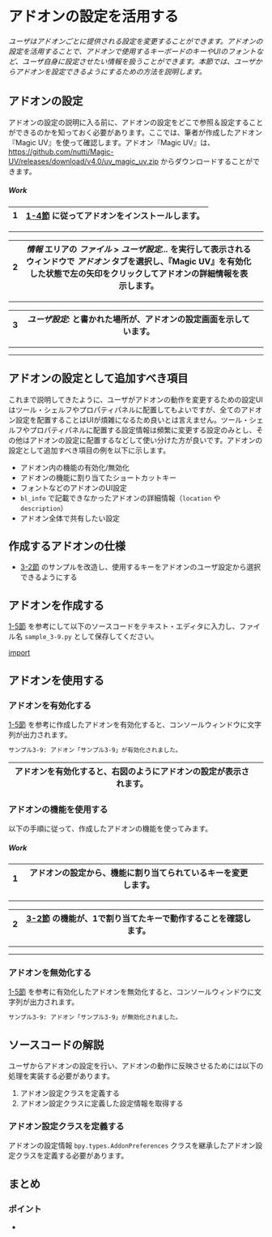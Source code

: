 <div id="sect_title_img_3_9"></div>

<div id="sect_title_text"></div>

# アドオンの設定を活用する

<div id="preface"></div>

###### ユーザはアドオンごとに提供される設定を変更することができます。アドオンの設定を活用することで、アドオンで使用するキーボードのキーやUIのフォントなど、ユーザ自身に設定させたい情報を扱うことができます。本節では、ユーザからアドオンを設定できるようにするための方法を説明します。


## アドオンの設定

アドオンの設定の説明に入る前に、アドオンの設定をどこで参照＆設定することができるのかを知っておく必要があります。ここでは、筆者が作成したアドオン『Magic UV』を使って確認します。アドオン『Magic UV』は、https://github.com/nutti/Magic-UV/releases/download/v4.0/uv_magic_uv.zip からダウンロードすることができます。


<div id="process_title"></div>

##### Work

<div id="process_noimg"></div>

|<div id="box">1</div>|[1-4節](../chapter_01/04_Understand_Install_Uninstall_Update_Add-on.md) に従ってアドオンをインストールします。|
|---|---|

<div id="process_sep"></div>

---

<div id="process"></div>

|<div id="box">2</div>|*情報* エリアの *ファイル* > *ユーザ設定...* を実行して表示されるウィンドウで *アドオン* タブを選択し、『Magic UV』を有効化した状態で左の矢印をクリックしてアドオンの詳細情報を表示します。||
|---|---|---|

<div id="process_sep"></div>

---

<div id="process"></div>

|<div id="box">3</div>|*ユーザ設定:* と書かれた場所が、アドオンの設定画面を示しています。||
|---|---|---|

<div id="process_sep"></div>

---


<div id="process_start_end"></div>

---


## アドオンの設定として追加すべき項目

これまで説明してきたように、ユーザがアドオンの動作を変更するための設定UIはツール・シェルフやプロパティパネルに配置してもよいですが、全てのアドオン設定を配置することはUIが煩雑になるため良いとは言えません。ツール・シェルフやプロパティパネルに配置する設定情報は頻繁に変更する設定のみとし、その他はアドオンの設定に配置するなどして使い分けた方が良いです。アドオンの設定として追加すべき項目の例を以下に示します。

* アドオン内の機能の有効化/無効化
* アドオンの機能に割り当てたショートカットキー
* フォントなどのアドオンのUI設定
* ```bl_info``` で記載できなかったアドオンの詳細情報（```location``` や ```description```）
* アドオン全体で共有したい設定

## 作成するアドオンの仕様

* [3-2節](02_Handle_Keyboard_Key_Event.md) のサンプルを改造し、使用するキーをアドオンのユーザ設定から選択できるようにする


## アドオンを作成する

[1-5節](../chapter_01/05_Install_own_Add-on.md) を参考にして以下のソースコードをテキスト・エディタに入力し、ファイル名 ```sample_3-9.py``` として保存してください。

[import](../../sample/src/chapter_03/sample_3-9.py)

## アドオンを使用する

### アドオンを有効化する

[1-5節](../chapter_01/05_Install_own_Add-on.md) を参考に作成したアドオンを有効化すると、コンソールウィンドウに文字列が出力されます。

```sh
サンプル3-9: アドオン「サンプル3-9」が有効化されました。
```

<div id="sidebyside"></div>

|アドオンを有効化すると、右図のようにアドオンの設定が表示されます。||
|---|---|



### アドオンの機能を使用する

以下の手順に従って、作成したアドオンの機能を使ってみます。


<div id="process_title"></div>

##### Work

<div id="process"></div>

|<div id="box">1</div>|アドオンの設定から、機能に割り当てられているキーを変更します。||
|---|---|---|

<div id="process_sep"></div>

---

<div id="process"></div>

|<div id="box">2</div>|[3-2節](02_Handle_Keyboard_Key_Event.md) の機能が、1で割り当てたキーで動作することを確認します。||
|---|---|---|

<div id="process_sep"></div>

---



<div id="process_start_end"></div>

---


### アドオンを無効化する

[1-5節](../chapter_01/05_Install_own_Add-on.md) を参考に有効化したアドオンを無効化すると、コンソールウィンドウに文字列が出力されます。

```sh
サンプル3-9: アドオン「サンプル3-9」が無効化されました。
```



## ソースコードの解説

ユーザからアドオンの設定を行い、アドオンの動作に反映させるためには以下の処理を実装する必要があります。

1. アドオン設定クラスを定義する
2. アドオン設定クラスに定義した設定情報を取得する

### アドオン設定クラスを定義する

アドオンの設定情報 ```bpy.types.AddonPreferences``` クラスを継承したアドオン設定クラスを定義する必要があります。


## まとめ




<div id="point"></div>

### ポイント

<div id="point_item"></div>

*
